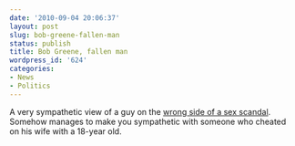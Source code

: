 ```yaml
---
date: '2010-09-04 20:06:37'
layout: post
slug: bob-greene-fallen-man
status: publish
title: Bob Greene, fallen man
wordpress_id: '624'
categories:
- News
- Politics
---
```


A very sympathetic view of a guy on the [wrong side of a sex scandal](http://www.esquire.com/ESQ0403-APR_GREENE_rev_2).  Somehow manages to make you sympathetic with someone who cheated on his wife with a 18-year old.
